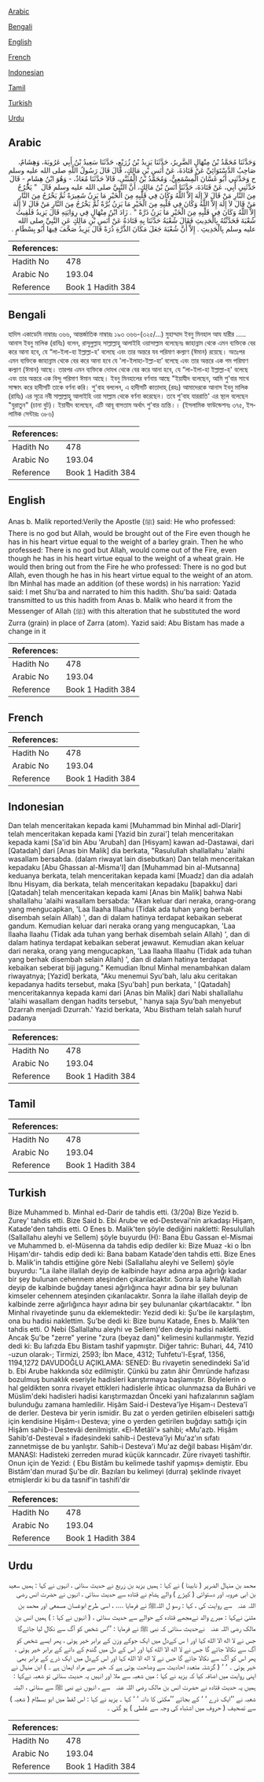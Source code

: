 [Arabic](#arabic)

[Bengali](#bengali)

[English](#english)

[French](#french)

[Indonesian](#indonesian)

[Tamil](#tamil)

[Turkish](#turkish)

[Urdu](#urdu)

## Arabic


<div dir="rtl" lang="ar" style={{fontSize:'larger',backgroundColor:'#f8f9fa',padding:20}}>
وَحَدَّثَنَا مُحَمَّدُ بْنُ مِنْهَالٍ الضَّرِيرُ، حَدَّثَنَا يَزِيدُ بْنُ زُرَيْعٍ، حَدَّثَنَا سَعِيدُ بْنُ أَبِي عَرُوبَةَ، وَهِشَامٌ، صَاحِبُ الدَّسْتَوَائِيِّ عَنْ قَتَادَةَ، عَنْ أَنَسِ بْنِ مَالِكٍ، قَالَ قَالَ رَسُولُ اللَّهِ صلى الله عليه وسلم ح وَحَدَّثَنِي أَبُو غَسَّانَ الْمِسْمَعِيُّ، وَمُحَمَّدُ بْنُ الْمُثَنَّى، قَالاَ حَدَّثَنَا مُعَاذٌ، - وَهُوَ ابْنُ هِشَامٍ - قَالَ حَدَّثَنِي أَبِي، عَنْ قَتَادَةَ، حَدَّثَنَا أَنَسُ بْنُ مَالِكٍ، أَنَّ النَّبِيَّ صلى الله عليه وسلم قَالَ ‏ "‏ يَخْرُجُ مِنَ النَّارِ مَنْ قَالَ لاَ إِلَهَ إِلاَّ اللَّهُ وَكَانَ فِي قَلْبِهِ مِنَ الْخَيْرِ مَا يَزِنُ شَعِيرَةً ثُمَّ يَخْرُجُ مِنَ النَّارِ مَنْ قَالَ لاَ إِلَهَ إِلاَّ اللَّهُ وَكَانَ فِي قَلْبِهِ مِنَ الْخَيْرِ مَا يَزِنُ بُرَّةً ثُمَّ يَخْرُجُ مِنَ النَّارِ مَنْ قَالَ لاَ إِلَهَ إِلاَّ اللَّهُ وَكَانَ فِي قَلْبِهِ مِنَ الْخَيْرِ مَا يَزِنُ ذَرَّةً ‏"‏ ‏.‏ زَادَ ابْنُ مِنْهَالٍ فِي رِوَايَتِهِ قَالَ يَزِيدُ فَلَقِيتُ شُعْبَةَ فَحَدَّثْتُهُ بِالْحَدِيثِ فَقَالَ شُعْبَةُ حَدَّثَنَا بِهِ قَتَادَةُ عَنْ أَنَسِ بْنِ مَالِكٍ عَنِ النَّبِيِّ صلى الله عليه وسلم بِالْحَدِيثِ ‏.‏ إِلاَّ أَنَّ شُعْبَةَ جَعَلَ مَكَانَ الذَّرَّةِ ذُرَةً قَالَ يَزِيدُ صَحَّفَ فِيهَا أَبُو بِسْطَامٍ ‏.‏
</div>
<div style={{backgroundColor:'#f8f9fa',padding:20, marginBottom: 10}}><table> <thead> <tr> <th>References:</th> <th></th> </tr> </thead> <tbody><tr><td>Hadith No</td><td>478</td></tr><tr><td>Arabic No</td><td>193.04</td></tr><tr><td>Reference</td><td>Book 1 Hadith 384</td></tr></tbody></table></div>

## Bengali


<div dir="ltr" lang="bn" style={{fontSize:'larger',backgroundColor:'#f8f9fa',padding:20}}>
হাদিস একাডেমি নাম্বারঃ ৩৬৬, আন্তর্জাতিক নাম্বারঃ ১৯৩ ৩৬৬-(৩২৫/...) মুহাম্মাদ ইবনু মিনহাল আয যারীর ..... আনাস ইবনু মালিক (রাযিঃ) বলেন, রাসূলুল্লাহ সাল্লাল্লাহু আলাইহি ওয়াসাল্লাম বলেছেনঃ জাহান্নাম থেকে এমন ব্যক্তিকে বের করে আনা হবে, যে “লা-ইলা-হা ইল্লাল্লা-হ' বলেছে এবং তার অন্তরে যব পরিমাণ কল্যাণ (ঈমান) রয়েছে। অতঃপর এমন ব্যক্তিকে জাহান্নাম থেকে বের করে আনা হবে যে 'লা-ইলাহা-ইল্লা-হা’ বলেছে এবং তার অন্তরে এক গম পরিমাণ কল্যাণ (ঈমান) আছে। তারপর এমন ব্যক্তিকে দোযখ থেকে বের করে আনা হবে, যে “লা-ইলা-হা ইল্লাল্লা-হ' বলেছে এবং তার অন্তরে এক বিন্দু পরিমাণ ঈমান আছে। ইবনু মিনহালের বর্ণনায় আছে "ইয়াযীদ বলেছেন, আমি শু'বার সাথে সাক্ষাৎ করে হাদীসটি তাকে বর্ণনা করি। শু'বাহ বললেন, এ হাদীসটি কাতাদাহ্ (রহঃ) আমাদেরকে আনাস ইবনু মালিক (রাযিঃ) এর সূত্রে নবী সাল্লাল্লাহু আলাইহি ওয়া সাল্লাম থেকে বর্ণনা করেছেন। তবে শু'বাহ যাররাতি' এর স্থলে বলেছেন "যুরাতুন" (চানা বুট)। ইয়াযীদ বলেছেন, এটি আবূ বাসতাম অর্থাৎ শু'বার ভ্রান্তি।। (ইসলামিক ফাউন্ডেশনঃ ৩৭৫, ইসলামিক সেন্টারঃ ৩৮৬)
</div>
<div style={{backgroundColor:'#f8f9fa',padding:20, marginBottom: 10}}><table> <thead> <tr> <th>References:</th> <th></th> </tr> </thead> <tbody><tr><td>Hadith No</td><td>478</td></tr><tr><td>Arabic No</td><td>193.04</td></tr><tr><td>Reference</td><td>Book 1 Hadith 384</td></tr></tbody></table></div>

## English


<div dir="ltr" lang="en" style={{fontSize:'larger',backgroundColor:'#f8f9fa',padding:20}}>
Anas b. Malik reported:Verily the Apostle (ﷺ) said: He who professed: There is no god but Allah, would be brought out of the Fire even though he has in his heart virtue equal to the weight of a barley grain. Then he who professed: There is no god but Allah, would come out of the Fire, even though he has in his heart virtue equal to the weight of a wheat grain. He would then bring out from the Fire he who professed: There is no god but Allah, even though he has in his heart virtue equal to the weight of an atom. Ibn Minhal has made an addition (of these words) in his narration: Yazid said: I met Shu'ba and narrated to him this hadith. Shu'ba said: Qatada transmitted to us this hadith from Anas b. Malik who heard it from the Messenger of Allah (ﷺ) with this alteration that he substituted the word Zurra (grain) in place of Zarra (atom). Yazid said: Abu Bistam has made a change in it
</div>
<div style={{backgroundColor:'#f8f9fa',padding:20, marginBottom: 10}}><table> <thead> <tr> <th>References:</th> <th></th> </tr> </thead> <tbody><tr><td>Hadith No</td><td>478</td></tr><tr><td>Arabic No</td><td>193.04</td></tr><tr><td>Reference</td><td>Book 1 Hadith 384</td></tr></tbody></table></div>

## French


<div dir="ltr" lang="fr" style={{fontSize:'larger',backgroundColor:'#f8f9fa',padding:20}}>

</div>
<div style={{backgroundColor:'#f8f9fa',padding:20, marginBottom: 10}}><table> <thead> <tr> <th>References:</th> <th></th> </tr> </thead> <tbody><tr><td>Hadith No</td><td>478</td></tr><tr><td>Arabic No</td><td>193.04</td></tr><tr><td>Reference</td><td>Book 1 Hadith 384</td></tr></tbody></table></div>

## Indonesian


<div dir="ltr" lang="id" style={{fontSize:'larger',backgroundColor:'#f8f9fa',padding:20}}>
Dan telah menceritakan kepada kami [Muhammad bin Minhal adl-Dlarir] telah menceritakan kepada kami [Yazid bin zurai'] telah menceritakan kepada kami [Sa'id bin Abu 'Arubah] dan [Hisyam] kawan ad-Dastawai, dari [Qatadah] dari [Anas bin Malik] dia berkata, "Rasulullah shallallahu 'alaihi wasallam bersabda. (dalam riwayat lain disebutkan) Dan telah menceritakan kepadaku [Abu Ghassan al-Misma'I] dan [Muhammad bin al-Mutsanna] keduanya berkata, telah menceritakan kepada kami [Muadz] dan dia adalah Ibnu Hisyam, dia berkata, telah menceritakan kepadaku [bapakku] dari [Qatadah] telah menceritakan kepada kami [Anas bin Malik] bahwa Nabi shallallahu 'alaihi wasallam bersabda: "Akan keluar dari neraka, orang-orang yang mengucapkan, 'Laa Ilaaha Illaahu (Tidak ada tuhan yang berhak disembah selain Allah) ', dan di dalam hatinya terdapat kebaikan seberat gandum. Kemudian keluar dari neraka orang yang mengucapkan, 'Laa Ilaaha Ilaahu (Tidak ada tuhan yang berhak disembah selain Allah) ', dan di dalam hatinya terdapat kebaikan seberat jewawut. Kemudian akan keluar dari neraka, orang yang mengucapkan, 'Laa Ilaaha Illaahu (Tidak ada tuhan yang berhak disembah selain Allah) ', dan di dalam hatinya terdapat kebaikan seberat biji jagung." Kemudian Ibnul Minhal menambahkan dalam riwayatnya; [Yazid] berkata, "Aku menemui Syu'bah, lalu aku ceritakan kepadanya hadits tersebut, maka [Syu'bah] pun berkata, ' [Qatadah] menceritakannya kepada kami dari [Anas bin Malik] dari Nabi shallallahu 'alaihi wasallam dengan hadits tersebut, ' hanya saja Syu'bah menyebut Dzarrah menjadi Dzurrah.' Yazid berkata, 'Abu Bistham telah salah huruf padanya
</div>
<div style={{backgroundColor:'#f8f9fa',padding:20, marginBottom: 10}}><table> <thead> <tr> <th>References:</th> <th></th> </tr> </thead> <tbody><tr><td>Hadith No</td><td>478</td></tr><tr><td>Arabic No</td><td>193.04</td></tr><tr><td>Reference</td><td>Book 1 Hadith 384</td></tr></tbody></table></div>

## Tamil


<div dir="ltr" lang="ta" style={{fontSize:'larger',backgroundColor:'#f8f9fa',padding:20}}>

</div>
<div style={{backgroundColor:'#f8f9fa',padding:20, marginBottom: 10}}><table> <thead> <tr> <th>References:</th> <th></th> </tr> </thead> <tbody><tr><td>Hadith No</td><td>478</td></tr><tr><td>Arabic No</td><td>193.04</td></tr><tr><td>Reference</td><td>Book 1 Hadith 384</td></tr></tbody></table></div>

## Turkish


<div dir="ltr" lang="tr" style={{fontSize:'larger',backgroundColor:'#f8f9fa',padding:20}}>
Bize Muhammed b. Minhal ed-Darir de tahdis etti. (3/20a) Bize Yezid b. Zurey' tahdis etti. Bize Said b. Ebi Arube ve ed-Destevai'nin arkadaşı Hişam, Katade'den tahdis etti. O Enes b. Malik'ten şöyle dediğini nakletti: Resulullah (Sallallahu aleyhi ve Sellem) şöyle buyurdu (H): Bana Ebu Gassan el-Mismai ve Muhammed b. el-Müsenna da tahdis edip dediler ki: Bize Muaz -ki o İbn Hişam'dır- tahdis edip dedi ki: Bana babam Katade'den tahdis etti. Bize Enes b. Malik'in tahdis ettiğine göre Nebi (Sallallahu aleyhi ve Sellem) şöyle buyurdu: "La ilahe illallah deyip de kalbinde hayır adına arpa ağırlığı kadar bir şey bulunan cehennem ateşinden çıkarılacaktır. Sonra la ilahe Wallah deyip de kalbinde buğday tanesi ağırlığınca hayır adına bir şey bulunan kimseler cehennem ateşinden çıkarılacaktır. Sonra la ilahe illallah deyip de kalbinde zerre ağırlığınca hayır adına bir şey bulunanlar çıkartılacaktır. " İbn Minhal rivayetinde şunu da eklemektedir: Yezid dedi ki: Şu'be ile karşılaştım, ona bu hadisi naklettim. Şu'be dedi ki: Bize bunu Katade, Enes b. Malik'ten tahdis etti. O Nebi (Sallallahu aleyhi ve Sellem)'den deyip hadisi nakletti. Ancak Şu'be "zerre" yerine "zura (beyaz dan)" kelimesini kullanmıştır. Yezid dedi ki: Bu lafızda Ebu Bistam tashif yapmıştır. Diğer tahric: Buhari, 44, 7410 -uzun olarak-; Tirmizi, 2593; İbn Mace, 4312; Tuhfetu'l-Eşraf, 1356, 1194,1272 DAVUDOĞLU AÇIKLAMA: SENED: Bu rivayetin senedindeki Sa'id b. Ebi Arube hakkında söz edilmiştir. Çünkü bu zatın âhir Ömründe hafızası bozulmuş bunaklık eseriyle hadisleri karıştırmaya başlamıştır. Böylelerin o hal geldikten sonra rivayet ettikleri hadislerle ihticac olunmazsa da Buhâri ve Müslim'deki hadisleri hadisi karıştırmazdan Önceki yani hafızalarının sağlam bulunduğu zamana hamledilir. Hişâm Said-i Desteva'îye Hişam-ı Desteva'î de derler. Desteva bir yerin ismidir. Bu zat o yerden getirilen elbiseleri sattığı için kendisine Hişâm-ı Desteva; yine o yerden getirilen buğdayı sattığı için Hişâm sahib-i Destevâi denilmiştir. «El-Metâli'» sahibi; «Mu'azb. Hişâm Sahib'd-Destevaî » ifadesindeki sahib-i Desteva'îyi Mu'az'ın sıfatı zannetmişse de bu yanlıştır. Sahib-i Desteva'i Mu'az değil babası Hişâm'dır. MANASI: Hadisteki zerreden murad küçük karıncadır. Züre rivayeti tashiftir. Onun için de Yezid: ( Ebu Bistâm bu kelimede tashif yapmış» demiştir. Ebu Bistâm'dan murad Şu'be dîr. Bazıları bu kelimeyi (durra) şeklinde rivayet etmişlerdir ki bu da tasnif'in tashifi'dir
</div>
<div style={{backgroundColor:'#f8f9fa',padding:20, marginBottom: 10}}><table> <thead> <tr> <th>References:</th> <th></th> </tr> </thead> <tbody><tr><td>Hadith No</td><td>478</td></tr><tr><td>Arabic No</td><td>193.04</td></tr><tr><td>Reference</td><td>Book 1 Hadith 384</td></tr></tbody></table></div>

## Urdu


<div dir="rtl" lang="ur" style={{fontSize:'larger',backgroundColor:'#f8f9fa',padding:20}}>
محمد بن منہال الضریر ( نابینا ) نے کہا : ہمیں یزید بن زریع نے حدیث سنائی ، انہوں نے کہا : ہمیں سعید بن ابی عروبہ اور دستوائی ( کپڑے ) والے ہشام نے قتادہ سے حدیث سنائی ، انہوں نے حضرت انس ‌رضی ‌اللہ ‌عنہ ‌ ‌ سے روایت کی ، کہا : رسو ل اللہﷺ نے فرمایا .... ، اسی طرح ابوغسان مسمعی اور محمد بن مثنیٰ نےکہا : میرے والد نےمجھے قتادہ کے حوالے سے حدیث سنائی ، ( انہوں نے کہا : ) ہمیں انس بن مالک ‌رضی ‌اللہ ‌عنہ ‌ ‌ نےحدیث سنائی کہ نبی ﷺ نے فرمایا : ’’اس شخص کو آگ سے نکال لیا جائےگا جس نے لا اله الا الله کہا اور ا س کےدل میں ایک جوکے وزن کے برابر خیر ہوئی ، پھر ایسے شخص کو آگ سے نکالا جائے گا جس نے لا اله الا الله کہا اور اس کے دل میں گندم کے دانے کے برابر خیر ہوئی ، پھر اس کو آگ سے نکالا جائے گا جس نے لا اله الا الله کہا اور اس کےدل میں ایک ذرے کے برابر بھی خیر ہوئی ۔ ‘ ‘ ( گزشتہ متعدد احادیث سے وضاحت ہوتی ہے کہ خیر سے مراد ایمان ہے ۔ ) ابن منہال نے اپنی روایت میں اضافہ کیا کہ یزید نے کہا : میں شعبہ سے ملا اور انہیں یہ حدیث سنائی تو شعبہ نےکہا : ہمیں یہ حدیث قتادہ نے حضرت انس بن مالک ‌رضی ‌اللہ ‌عنہ ‌ ‌ سے ، انہوں نے نبی ﷺ سے سنائی ، البتہ شعبہ نے ’’ایک ذرے ‘ ‘ کے بجائے ’’مکئی کا دانہ ‘ ‘ کہا ۔ یزید نے کہا : اس لفظ میں ابو بسطام ( شعبہ ) سے تصحیف ( حروف میں اشتباہ کی وجہ سے غلطی ) ہو گئی ۔
</div>
<div style={{backgroundColor:'#f8f9fa',padding:20, marginBottom: 10}}><table> <thead> <tr> <th>References:</th> <th></th> </tr> </thead> <tbody><tr><td>Hadith No</td><td>478</td></tr><tr><td>Arabic No</td><td>193.04</td></tr><tr><td>Reference</td><td>Book 1 Hadith 384</td></tr></tbody></table></div>